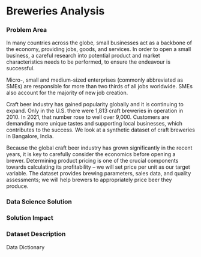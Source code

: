 # Breweries Analysis

### Problem Area

In many countries across the globe, small businesses act as a backbone of the economy, providing jobs, goods, and services. In order to open a small business, a careful research into potential product and market characteristics needs to be performed, to ensure the endeavour is successful.

Micro-, small and medium-sized enterprises (commonly abbreviated as SMEs) are responsible for more than two thirds of all jobs worldwide. SMEs also account for the majority of new job creation.

Craft beer industry has gained popularity globally and it is continuing to expand. Only in the U.S. there were 1,813 craft breweries in operation in 2010. In 2021, that number rose to well over 9,000. Customers are demanding more unique tastes and supporting local businesses, which contributes to the success. We look at a synthetic dataset of craft breweries in Bangalore, India. 

Because the global craft beer industry has grown significantly in the recent years, it is key to carefully consider the economics before opening a brewer. Determining product pricing is one of the crucial components towards calculating its profitability – we will set price per unit as our target variable. The dataset provides brewing parameters, sales data, and quality assessments; we will help brewers to appropriately price beer they produce. 


### Data Science Solution



### Solution Impact



### Dataset Description

Data Dictionary
